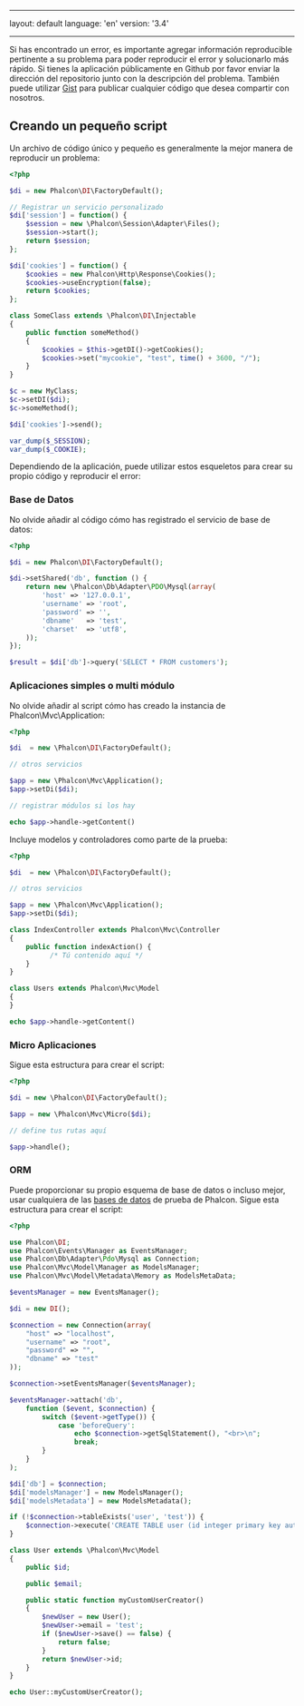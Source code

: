 * * *

layout: default language: 'en' version: '3.4'

* * *

Si has encontrado un error, es importante agregar información reproducible pertinente a su problema para poder reproducir el error y solucionarlo más rápido. Si tienes la aplicación públicamente en Github por favor enviar la dirección del repositorio junto con la descripción del problema. También puede utilizar [Gist](https://gist.github.com/) para publicar cualquier código que desea compartir con nosotros.

<a name="overview"></a>

## Creando un pequeño script

Un archivo de código único y pequeño es generalmente la mejor manera de reproducir un problema:

```php
<?php

$di = new Phalcon\DI\FactoryDefault();

// Registrar un servicio personalizado
$di['session'] = function() {
    $session = new \Phalcon\Session\Adapter\Files();
    $session->start();
    return $session;
};

$di['cookies'] = function() {
    $cookies = new Phalcon\Http\Response\Cookies();
    $cookies->useEncryption(false);
    return $cookies;
};

class SomeClass extends \Phalcon\DI\Injectable
{
    public function someMethod()
    {
        $cookies = $this->getDI()->getCookies();
        $cookies->set("mycookie", "test", time() + 3600, "/");
    }
}

$c = new MyClass;
$c->setDI($di);
$c->someMethod();

$di['cookies']->send();

var_dump($_SESSION);
var_dump($_COOKIE);
```

Dependiendo de la aplicación, puede utilizar estos esqueletos para crear su propio código y reproducir el error:

<a name="database"></a>

### Base de Datos

No olvide añadir al código cómo has registrado el servicio de base de datos:

```php
<?php

$di = new Phalcon\DI\FactoryDefault();

$di->setShared('db', function () {
    return new \Phalcon\Db\Adapter\PDO\Mysql(array(
        'host' => '127.0.0.1',
        'username' => 'root',
        'password' => '',
        'dbname'   => 'test',
        'charset'  => 'utf8',
    ));
});

$result = $di['db']->query('SELECT * FROM customers');

```

<a name="single-multi"></a>

### Aplicaciones simples o multi módulo

No olvide añadir al script cómo has creado la instancia de Phalcon\Mvc\Application:

```php
<?php

$di  = new \Phalcon\DI\FactoryDefault();

// otros servicios

$app = new \Phalcon\Mvc\Application();
$app->setDi($di);

// registrar módulos si los hay

echo $app->handle->getContent()

```

Incluye modelos y controladores como parte de la prueba:

```php
<?php

$di  = new \Phalcon\DI\FactoryDefault();

// otros servicios

$app = new \Phalcon\Mvc\Application();
$app->setDi($di);

class IndexController extends Phalcon\Mvc\Controller
{
    public function indexAction() { 
          /* Tú contenido aquí */
    }
}

class Users extends Phalcon\Mvc\Model
{
}

echo $app->handle->getContent()

```

<a name="micro"></a>

### Micro Aplicaciones

Sigue esta estructura para crear el script:

```php
<?php

$di = new \Phalcon\DI\FactoryDefault();

$app = new \Phalcon\Mvc\Micro($di);

// define tus rutas aquí

$app->handle();
```

<a name="orm"></a>

### ORM

Puede proporcionar su propio esquema de base de datos o incluso mejor, usar cualquiera de las [bases de datos](https://github.com/phalcon/cphalcon/tree/master/unit-tests/schemas) de prueba de Phalcon. Sigue esta estructura para crear el script:

```php
<?php

use Phalcon\DI;
use Phalcon\Events\Manager as EventsManager;
use Phalcon\Db\Adapter\Pdo\Mysql as Connection;
use Phalcon\Mvc\Model\Manager as ModelsManager;
use Phalcon\Mvc\Model\Metadata\Memory as ModelsMetaData;

$eventsManager = new EventsManager();

$di = new DI();

$connection = new Connection(array(
    "host" => "localhost",
    "username" => "root",
    "password" => "",
    "dbname" => "test"
));

$connection->setEventsManager($eventsManager);

$eventsManager->attach('db',
    function ($event, $connection) {
        switch ($event->getType()) {
            case 'beforeQuery':
                echo $connection->getSqlStatement(), "<br>\n";
                break;
        }
    }
);

$di['db'] = $connection;
$di['modelsManager'] = new ModelsManager();
$di['modelsMetadata'] = new ModelsMetadata();

if (!$connection->tableExists('user', 'test')) {
    $connection->execute('CREATE TABLE user (id integer primary key auto_increment, email varchar(120) not null)');
}

class User extends \Phalcon\Mvc\Model
{
    public $id;

    public $email;

    public static function myCustomUserCreator()
    {
        $newUser = new User();
        $newUser->email = 'test';
        if ($newUser->save() == false) {
            return false;
        }
        return $newUser->id;        
    }
}

echo User::myCustomUserCreator();
```
